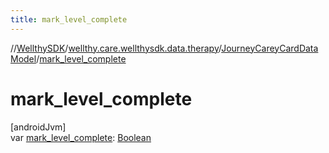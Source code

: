 ```yaml
---
title: mark_level_complete
---
```

//[WellthySDK](../../../index.html)/[wellthy.care.wellthysdk.data.therapy](../index.html)/[JourneyCareyCardDataModel](index.html)/[mark_level_complete](mark_level_complete.html)



# mark_level_complete



[androidJvm]\
var [mark_level_complete](mark_level_complete.html): [Boolean](https://kotlinlang.org/api/latest/jvm/stdlib/kotlin/-boolean/index.html)




